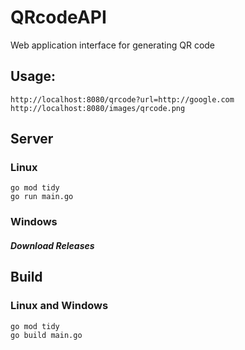 # QRcodeAPI
Web application interface for generating QR code
## Usage:
```text
http://localhost:8080/qrcode?url=http://google.com
http://localhost:8080/images/qrcode.png
```
## Server
### Linux
```shell
go mod tidy
go run main.go
```
### Windows
##### Download Releases
## Build
### Linux and Windows
```shell
go mod tidy
go build main.go
```
